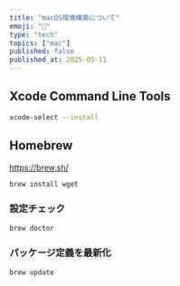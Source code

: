 ```yaml
---
title: "macOS環境構築について"
emoji: "🍎"
type: "tech"
topics: ["mac"]
published: false
published_at: 2025-05-11
---
```


## Xcode Command Line Tools

```zsh
xcode-select --install
```

## Homebrew

https://brew.sh/

```zsh
brew install wget
```

### 設定チェック

```zsh
brew doctor
```

### パッケージ定義を最新化

```zsh
brew update
```

